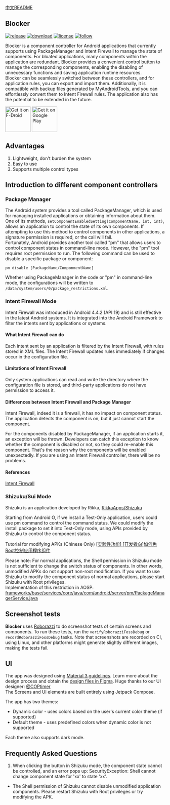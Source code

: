 [中文README](https://github.com/lihenggui/blocker/blob/main/README.zh-CN.md)

## Blocker
[![release](https://img.shields.io/github/v/release/lihenggui/blocker?label=release&color=red)](https://github.com/lihenggui/blocker/releases) [![download](https://shields.io/github/downloads/lihenggui/blocker/total?label=download)](https://github.com/lihenggui/blocker/releases/latest) [![license](https://img.shields.io/github/license/lihenggui/blocker)](LICENSE) [![follow](https://img.shields.io/badge/follow-Telegram-blue.svg?label=follow)](https://t.me/blockerandroid) 

Blocker is a component controller for Android applications that currently supports using
PackageManager and Intent Firewall to manage the state of components. For bloated applications, many
components within the application are redundant. Blocker provides a convenient control button to
manage the corresponding components, enabling the disabling of unnecessary functions and saving
application runtime resources.  
Blocker can be seamlessly switched between these controllers, and for application rules, you can
export and import them. Additionally, it is compatible with backup files generated by
MyAndroidTools, and you can effortlessly convert them to Intent Firewall rules. The application also
has the potential to be extended in the future.

[<img src="https://fdroid.gitlab.io/artwork/badge/get-it-on.png"
     alt="Get it on F-Droid"
     height="80">](https://f-droid.org/packages/com.merxury.blocker/)
[<img src="https://play.google.com/intl/en_us/badges/images/generic/en-play-badge.png"
     alt="Get it on Google Play"
     height="80">](https://play.google.com/store/apps/details?id=com.merxury.blocker)

## Advantages
1. Lightweight, don't burden the system
2. Easy to use
3. Supports multiple control types

## Introduction to different component controllers
### Package Manager

The Android system provides a tool called PackageManager, which is used for managing installed
applications or obtaining information about them. One of its
methods, ```setComponentEnabledSetting(ComponentName, int, int)```, allows an application to control
the state of its own components. If attempting to use this method to control components in other
applications, a signature permission is required, or the call will fail.  
Fortunately, Android provides another tool called "pm" that allows users to control component states in command-line mode. However, the "pm" tool requires root permission to run. The following command can be used to disable a specific package or component:

```
pm disable [PackageName/ComponmentName]
```

Whether using PackageManager in the code or "pm" in command-line mode, the configurations will be written to ```/data/system/users/0/package_restrictions.xml```.

### Intent Firewall Mode
Intent Firewall was introduced in Android 4.4.2 (API 19) and is still effective in the latest Android systems. It is integrated into the Android Framework to filter the intents sent by applications or systems. 

#### What Intent Firewall can do
Each intent sent by an application is filtered by the Intent Firewall, with rules stored in XML files. The Intent Firewall updates rules immediately if changes occur in the configuration file.

#### Limitations of Intent Firewall
Only system applications can read and write the directory where the configuration file is stored, and third-party applications do not have permission to access it.

#### Differences between Intent Firewall and Package Manager
Intent Firewall, indeed it is a firewall, it has no impact on component status. The application detects the component is on, but it just cannot start the component.

For the components disabled by PackageManager, if an application starts it, an exception will be thrown. Developers can catch this exception to know whether the component is disabled or not, so they could re-enable this component. That's the reason why the components will be enabled unexpectedly. If you are using an Intent Firewall controller, there will be no problems.
#### References
[Intent Firewall](https://carteryagemann.com/pages/android-intent-firewall.html)

### Shizuku/Sui Mode
Shizuku is an application developed by Rikka, [RikkaApps/Shizuku](https://github.com/RikkaApps/Shizuku)

Starting from Android O, if we install a Test-Only application, users could use pm command to control the command status. We could modify the install package to set it into Test-Only mode, using APIs provided by Shizuku to control the component status.

Tutorial for modifying APKs (Chinese Only) [[实验性功能] [开发者向]如何免Root控制应用程序组件](https://github.com/lihenggui/blocker/wiki/%5B%E5%AE%9E%E9%AA%8C%E6%80%A7%E5%8A%9F%E8%83%BD%5D-%5B%E5%BC%80%E5%8F%91%E8%80%85%E5%90%91%5D%E5%A6%82%E4%BD%95%E5%85%8DRoot%E6%8E%A7%E5%88%B6%E5%BA%94%E7%94%A8%E7%A8%8B%E5%BA%8F%E7%BB%84%E4%BB%B6)

Please note: For normal applications, the Shell permission in Shizuku mode is not sufficient to
change the switch status of components. In other words, unmodified APKs do not support non-root
modification. If you want to use Shizuku to modify the component status of normal applications,
please start Shizuku with Root privileges.  
Implementation of this restriction in
AOSP: [frameworks/base/services/core/java/com/android/server/pm/PackageManagerService.java](https://cs.android.com/android/platform/superproject/main/+/main:frameworks/base/services/core/java/com/android/server/pm/PackageManagerService.java;l=3750;drc=02a77ed61cbeec253a1b49e732d1f27a9ff4b303;bpv=0;bpt=1)

## Screenshot tests

**Blocker** uses [Roborazzi](https://github.com/takahirom/roborazzi) to do screenshot tests
of certain screens and components. To run these tests, run the `verifyRoborazziFossDebug` or
`recordRoborazziFossDebug` tasks. Note that screenshots are recorded on CI, using Linux, and other
platforms might generate slightly different images, making the tests fail.

## UI
The app was designed using [Material 3 guidelines](https://m3.material.io/). Learn more about the design process and obtain the [design files in Figma](https://www.figma.com/file/T903MNmXtahDVf1yoOgXoI/Blocker).
Huge thanks to our UI designer: [@COPtimer](https://github.com/COPtimer)  
The Screens and UI elements are built entirely using Jetpack Compose.

The app has two themes:

* Dynamic color - uses colors based on the user's current color theme (if supported)
* Default theme - uses predefined colors when dynamic color is not supported

Each theme also supports dark mode.

## Frequently Asked Questions

1. When clicking the button in Shizuku mode, the component state cannot be controlled, and an error
   pops up: SecurityException: Shell cannot change component state for 'xx' to state 'xx'.

* The Shell permission of Shizuku cannot disable unmodified application components. Please restart
  Shizuku with Root privileges or try modifying the APK.
